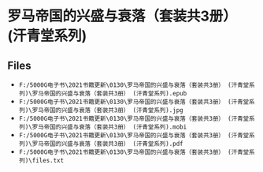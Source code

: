 # 罗马帝国的兴盛与衰落（套装共3册） (汗青堂系列)

## Files

- `F:/5000G电子书\2021书籍更新\0130\罗马帝国的兴盛与衰落（套装共3册） (汗青堂系列)\罗马帝国的兴盛与衰落（套装共3册） (汗青堂系列).epub`
- `F:/5000G电子书\2021书籍更新\0130\罗马帝国的兴盛与衰落（套装共3册） (汗青堂系列)\罗马帝国的兴盛与衰落（套装共3册） (汗青堂系列).jpg`
- `F:/5000G电子书\2021书籍更新\0130\罗马帝国的兴盛与衰落（套装共3册） (汗青堂系列)\罗马帝国的兴盛与衰落（套装共3册） (汗青堂系列).mobi`
- `F:/5000G电子书\2021书籍更新\0130\罗马帝国的兴盛与衰落（套装共3册） (汗青堂系列)\罗马帝国的兴盛与衰落（套装共3册） (汗青堂系列).pdf`
- `F:/5000G电子书\2021书籍更新\0130\罗马帝国的兴盛与衰落（套装共3册） (汗青堂系列)\files.txt`
